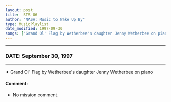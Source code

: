 ```yaml
---
layout: post
title:  STS-86
author: "NASA: Music to Wake Up By"
type: MusicPlaylist
date_modified: 1997-09-30
songs: ["Grand Ol' Flag by Wetherbee's daughter Jenny Wetherbee on piano"]
---
```


----
### DATE: September 30, 1997
----
✦ Grand Ol' Flag by Wetherbee's daughter Jenny Wetherbee on piano

#### Comment:
* No mission comment



<br/>
<center>
	<a target="_blank"
	   href="https://twitter.com/intent/tweet?hashtags=Space,NASA,Playlist,NASAWakeupCalls,SpaceProgram&text={{ page.author}}, '{{ page.songs.first }}' {{ page.title }}, {{ page.date | date: '%B %d, %Y' }}. {{ site.url }}{{ page.url }}&via=nasawakeupcalls"><i class="fab fa-twitter" alt="Tweet this page" style="font-size: 1.3em;"></i></a>
	&nbsp; 	<i class="fas fa-user-astronaut" style="font-size: 1.5em;"></i> &nbsp;
    <a type="amzn" search="'Grand Ol' Flag by Wetherbee's daughter Jenny Wetherbee on piano'" category="popular music">
    <i class="fab fa-amazon" style="font-size: 1.3em;"></i></a>
</center>
